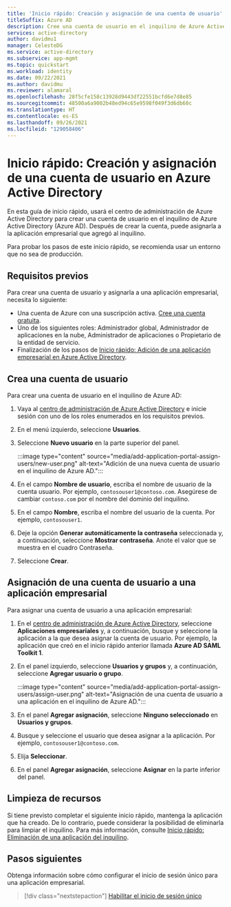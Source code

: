 ```yaml
---
title: 'Inicio rápido: Creación y asignación de una cuenta de usuario'
titleSuffix: Azure AD
description: Cree una cuenta de usuario en el inquilino de Azure Active Directory y asígnela a una aplicación.
services: active-directory
author: davidmu1
manager: CelesteDG
ms.service: active-directory
ms.subservice: app-mgmt
ms.topic: quickstart
ms.workload: identity
ms.date: 09/22/2021
ms.author: davidmu
ms.reviewer: alamaral
ms.openlocfilehash: 28f5cfe158c13928d9443df22551bcfd6e7d8e85
ms.sourcegitcommit: 48500a6a9002b48ed94c65e9598f049f3d6db60c
ms.translationtype: HT
ms.contentlocale: es-ES
ms.lasthandoff: 09/26/2021
ms.locfileid: "129058406"
---
```

# <a name="quickstart-create-and-assign-a-user-account-in-azure-active-directory"></a>Inicio rápido: Creación y asignación de una cuenta de usuario en Azure Active Directory

En esta guía de inicio rápido, usará el centro de administración de Azure Active Directory para crear una cuenta de usuario en el inquilino de Azure Active Directory (Azure AD). Después de crear la cuenta, puede asignarla a la aplicación empresarial que agregó al inquilino.

Para probar los pasos de este inicio rápido, se recomienda usar un entorno que no sea de producción.

## <a name="prerequisites"></a>Requisitos previos

Para crear una cuenta de usuario y asignarla a una aplicación empresarial, necesita lo siguiente:

- Una cuenta de Azure con una suscripción activa. [Cree una cuenta gratuita](https://azure.microsoft.com/free/?WT.mc_id=A261C142F).
- Uno de los siguientes roles: Administrador global, Administrador de aplicaciones en la nube, Administrador de aplicaciones o Propietario de la entidad de servicio.
- Finalización de los pasos de [Inicio rápido: Adición de una aplicación empresarial en Azure Active Directory](add-application-portal.md).

## <a name="create-a-user-account"></a>Crea una cuenta de usuario

Para crear una cuenta de usuario en el inquilino de Azure AD:

1. Vaya al [centro de administración de Azure Active Directory](https://aad.portal.azure.com) e inicie sesión con uno de los roles enumerados en los requisitos previos.
1. En el menú izquierdo, seleccione **Usuarios**.
1. Seleccione **Nuevo usuario** en la parte superior del panel.

    :::image type="content" source="media/add-application-portal-assign-users/new-user.png" alt-text="Adición de una nueva cuenta de usuario en el inquilino de Azure AD.":::
    
1. En el campo **Nombre de usuario**, escriba el nombre de usuario de la cuenta usuario. Por ejemplo, `contosouser1@contoso.com`. Asegúrese de cambiar `contoso.com` por el nombre del dominio del inquilino.
1. En el campo **Nombre**, escriba el nombre del usuario de la cuenta. Por ejemplo, `contosouser1`.
1. Deje la opción **Generar automáticamente la contraseña** seleccionada y, a continuación, seleccione **Mostrar contraseña**. Anote el valor que se muestra en el cuadro Contraseña.
1. Seleccione **Crear**.

## <a name="assign-a-user-account-to-an-enterprise-application"></a>Asignación de una cuenta de usuario a una aplicación empresarial

Para asignar una cuenta de usuario a una aplicación empresarial:

1. En el [centro de administración de Azure Active Directory](https://aad.portal.azure.com), seleccione **Aplicaciones empresariales** y, a continuación, busque y seleccione la aplicación a la que desea asignar la cuenta de usuario. Por ejemplo, la aplicación que creó en el inicio rápido anterior llamada **Azure AD SAML Toolkit 1**.
1. En el panel izquierdo, seleccione **Usuarios y grupos** y, a continuación, seleccione **Agregar usuario o grupo**.

    :::image type="content" source="media/add-application-portal-assign-users/assign-user.png" alt-text="Asignación de una cuenta de usuario a una aplicación en el inquilino de Azure AD.":::

1. En el panel **Agregar asignación**, seleccione **Ninguno seleccionado** en **Usuarios y grupos**.
1. Busque y seleccione el usuario que desea asignar a la aplicación. Por ejemplo, `contosouser1@contoso.com`.
1. Elija **Seleccionar**.
1. En el panel **Agregar asignación**, seleccione **Asignar** en la parte inferior del panel.

## <a name="clean-up-resources"></a>Limpieza de recursos

Si tiene previsto completar el siguiente inicio rápido, mantenga la aplicación que ha creado. De lo contrario, puede considerar la posibilidad de eliminarla para limpiar el inquilino. Para más información, consulte [Inicio rápido: Eliminación de una aplicación del inquilino](delete-application-portal.md).

## <a name="next-steps"></a>Pasos siguientes

Obtenga información sobre cómo configurar el inicio de sesión único para una aplicación empresarial.
> [!div class="nextstepaction"]
> [Habilitar el inicio de sesión único](add-application-portal-setup-sso.md)
